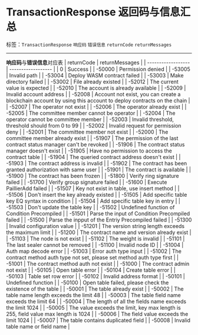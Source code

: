 # TransactionResponse 返回码与信息汇总

标签：``TransactionResponse`` ``响应码`` ``错误信息`` ``returnCode`` ``returnMessages``

----

**响应码**与**错误信息**对应表
| returnCode | returnMessages |
| ------------------ | ------------------ |
| 0  | Success |
| -50000  | Permission denied |
| -53005  | Invalid path |
| -53004  | Deploy WASM contract failed |
| -53003  | Make directory failed |
| -53002  | File already existed |
| -52012  | The current value is expected |
| -52010  | The account is already available |
| -52009  | Invalid account address |
| -52008  | Account not exist, you can create a blockchain account by using this account to deploy contracts on the chain |
| -52007  | The operator not exist |
| -52006  | The operator already exist |
| -52005  | The committee member cannot be operator |
| -52004  | The operator cannot be committee member |
| -52003  | Invalid threshold, threshold should from 0 to 99 |
| -52002  | Invalid request for permission deny |
| -52001  | The committee member not exist |
| -52000  | The committee member already exist |
| -51907 | The permission of the last contract status manager can't be revoked |
| -51906  | The contract status manager doesn't exist |
| -51905  | Have no permission to access the contract table |
| -51904  | The queried contract address doesn't exist |
| -51903  | The contract address is invalid |
| -51902  | The contract has been granted authorization with same user |
| -51901  | The contract is available |
| -51900  | The contract has been frozen |
| -51800  | Verify ring signature failed |
| -51700  | Verify group signature failed |
| -51600  | Execute PaillierAdd failed |
| -51507  | Key not exist in table, use insert method |
| -51506  | Don't insert the key already existed |
| -51505  | Add specific table key EQ syntax in condition |
| -51504  | Add specific table key in entry |
| -51503  | Don't update the table key |
| -51502  | Undefined function of Condition Precompiled |
| -51501  | Parse the input of Condition Precompiled failed |
| -51500  | Parse the inpput of the Entriy Precompiled failed |
| -51300  | Invalid configuration value |
| -51201  | The version string length exceeds the maximum limit |
| -51200  | The contract name and version already exist |
| -51103  | The node is not exist |
| -51102  | The weight is invalid |
| -51101  | The last sealer cannot be removed |
| -51100  | Invalid node ID |
| -51004  | Auth map decode error |
| -51003  | Error auth type input |
| -51002  | The contract method auth type not set, please set method auth type first |
| -51001  | The contract method auth not exist |
| -51000  | The contract admin not exist |
| -50105  | Open table error |
| -50104  | Create table error |
| -50103  | Table set row error |
| -50102  | Invalid address format |
| -50101  | Undefined function |
| -50100  | Open table failed, please check the existence of the table |
| -50001  | The table already exist |
| -50002  | The table name length exceeds the limit 48 |
| -50003  | The table field name exceeds the limit 64 |
| -50004  | The length of all the fields name exceeds the limit 1024 |
| -50005  | The value exceeds the limit, key max length is 255, field value max length is 1024 |
| -50006  | The field value exceeds the limit 1024 |
| -50007  | The table contains duplicated field |
| -50008  | Invalid table name or field name |